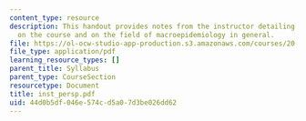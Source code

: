 ```yaml
---
content_type: resource
description: This handout provides notes from the instructor detailing his perspective
  on the course and on the field of macroepidemiology in general.
file: https://ol-ocw-studio-app-production.s3.amazonaws.com/courses/20-102-macroepidemiology-be-102-spring-2005/44d0b5df046e574cd5a07d3be026dd62_inst_persp.pdf
file_type: application/pdf
learning_resource_types: []
parent_title: Syllabus
parent_type: CourseSection
resourcetype: Document
title: inst_persp.pdf
uid: 44d0b5df-046e-574c-d5a0-7d3be026dd62
---
```

